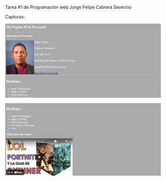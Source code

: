 Tarea #1 de Programación web Jorge Felipe Cabrera Severino

Capturas:

![Capturas Tarea #1 de Programación Web](MiWeb(1).png)

![Capturas Tarea #1 de Programación Web](MiWeb(2).png)